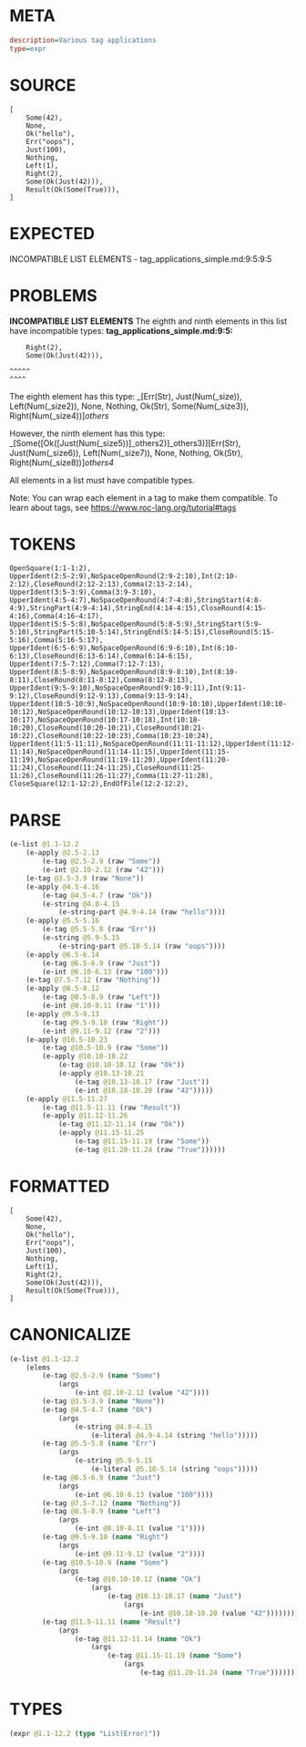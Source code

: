 # META
~~~ini
description=Various tag applications
type=expr
~~~
# SOURCE
~~~roc
[
    Some(42),
    None,
    Ok("hello"),
    Err("oops"),
    Just(100),
    Nothing,
    Left(1),
    Right(2),
    Some(Ok(Just(42))),
    Result(Ok(Some(True))),
]
~~~
# EXPECTED
INCOMPATIBLE LIST ELEMENTS - tag_applications_simple.md:9:5:9:5
# PROBLEMS
**INCOMPATIBLE LIST ELEMENTS**
The eighth and ninth elements in this list have incompatible types:
**tag_applications_simple.md:9:5:**
```roc
    Right(2),
    Some(Ok(Just(42))),
```
    ^^^^^
    ^^^^

The eighth element has this type:
    _[Err(Str), Just(Num(_size)), Left(Num(_size2)), None, Nothing, Ok(Str), Some(Num(_size3)), Right(Num(_size4))]_others_

However, the ninth element has this type:
    _[Some([Ok([Just(Num(_size5))]_others2)]_others3)][Err(Str), Just(Num(_size6)), Left(Num(_size7)), None, Nothing, Ok(Str), Right(Num(_size8))]_others4_

All elements in a list must have compatible types.

Note: You can wrap each element in a tag to make them compatible.
To learn about tags, see <https://www.roc-lang.org/tutorial#tags>

# TOKENS
~~~zig
OpenSquare(1:1-1:2),
UpperIdent(2:5-2:9),NoSpaceOpenRound(2:9-2:10),Int(2:10-2:12),CloseRound(2:12-2:13),Comma(2:13-2:14),
UpperIdent(3:5-3:9),Comma(3:9-3:10),
UpperIdent(4:5-4:7),NoSpaceOpenRound(4:7-4:8),StringStart(4:8-4:9),StringPart(4:9-4:14),StringEnd(4:14-4:15),CloseRound(4:15-4:16),Comma(4:16-4:17),
UpperIdent(5:5-5:8),NoSpaceOpenRound(5:8-5:9),StringStart(5:9-5:10),StringPart(5:10-5:14),StringEnd(5:14-5:15),CloseRound(5:15-5:16),Comma(5:16-5:17),
UpperIdent(6:5-6:9),NoSpaceOpenRound(6:9-6:10),Int(6:10-6:13),CloseRound(6:13-6:14),Comma(6:14-6:15),
UpperIdent(7:5-7:12),Comma(7:12-7:13),
UpperIdent(8:5-8:9),NoSpaceOpenRound(8:9-8:10),Int(8:10-8:11),CloseRound(8:11-8:12),Comma(8:12-8:13),
UpperIdent(9:5-9:10),NoSpaceOpenRound(9:10-9:11),Int(9:11-9:12),CloseRound(9:12-9:13),Comma(9:13-9:14),
UpperIdent(10:5-10:9),NoSpaceOpenRound(10:9-10:10),UpperIdent(10:10-10:12),NoSpaceOpenRound(10:12-10:13),UpperIdent(10:13-10:17),NoSpaceOpenRound(10:17-10:18),Int(10:18-10:20),CloseRound(10:20-10:21),CloseRound(10:21-10:22),CloseRound(10:22-10:23),Comma(10:23-10:24),
UpperIdent(11:5-11:11),NoSpaceOpenRound(11:11-11:12),UpperIdent(11:12-11:14),NoSpaceOpenRound(11:14-11:15),UpperIdent(11:15-11:19),NoSpaceOpenRound(11:19-11:20),UpperIdent(11:20-11:24),CloseRound(11:24-11:25),CloseRound(11:25-11:26),CloseRound(11:26-11:27),Comma(11:27-11:28),
CloseSquare(12:1-12:2),EndOfFile(12:2-12:2),
~~~
# PARSE
~~~clojure
(e-list @1.1-12.2
	(e-apply @2.5-2.13
		(e-tag @2.5-2.9 (raw "Some"))
		(e-int @2.10-2.12 (raw "42")))
	(e-tag @3.5-3.9 (raw "None"))
	(e-apply @4.5-4.16
		(e-tag @4.5-4.7 (raw "Ok"))
		(e-string @4.8-4.15
			(e-string-part @4.9-4.14 (raw "hello"))))
	(e-apply @5.5-5.16
		(e-tag @5.5-5.8 (raw "Err"))
		(e-string @5.9-5.15
			(e-string-part @5.10-5.14 (raw "oops"))))
	(e-apply @6.5-6.14
		(e-tag @6.5-6.9 (raw "Just"))
		(e-int @6.10-6.13 (raw "100")))
	(e-tag @7.5-7.12 (raw "Nothing"))
	(e-apply @8.5-8.12
		(e-tag @8.5-8.9 (raw "Left"))
		(e-int @8.10-8.11 (raw "1")))
	(e-apply @9.5-9.13
		(e-tag @9.5-9.10 (raw "Right"))
		(e-int @9.11-9.12 (raw "2")))
	(e-apply @10.5-10.23
		(e-tag @10.5-10.9 (raw "Some"))
		(e-apply @10.10-10.22
			(e-tag @10.10-10.12 (raw "Ok"))
			(e-apply @10.13-10.21
				(e-tag @10.13-10.17 (raw "Just"))
				(e-int @10.18-10.20 (raw "42")))))
	(e-apply @11.5-11.27
		(e-tag @11.5-11.11 (raw "Result"))
		(e-apply @11.12-11.26
			(e-tag @11.12-11.14 (raw "Ok"))
			(e-apply @11.15-11.25
				(e-tag @11.15-11.19 (raw "Some"))
				(e-tag @11.20-11.24 (raw "True"))))))
~~~
# FORMATTED
~~~roc
[
	Some(42),
	None,
	Ok("hello"),
	Err("oops"),
	Just(100),
	Nothing,
	Left(1),
	Right(2),
	Some(Ok(Just(42))),
	Result(Ok(Some(True))),
]
~~~
# CANONICALIZE
~~~clojure
(e-list @1.1-12.2
	(elems
		(e-tag @2.5-2.9 (name "Some")
			(args
				(e-int @2.10-2.12 (value "42"))))
		(e-tag @3.5-3.9 (name "None"))
		(e-tag @4.5-4.7 (name "Ok")
			(args
				(e-string @4.8-4.15
					(e-literal @4.9-4.14 (string "hello")))))
		(e-tag @5.5-5.8 (name "Err")
			(args
				(e-string @5.9-5.15
					(e-literal @5.10-5.14 (string "oops")))))
		(e-tag @6.5-6.9 (name "Just")
			(args
				(e-int @6.10-6.13 (value "100"))))
		(e-tag @7.5-7.12 (name "Nothing"))
		(e-tag @8.5-8.9 (name "Left")
			(args
				(e-int @8.10-8.11 (value "1"))))
		(e-tag @9.5-9.10 (name "Right")
			(args
				(e-int @9.11-9.12 (value "2"))))
		(e-tag @10.5-10.9 (name "Some")
			(args
				(e-tag @10.10-10.12 (name "Ok")
					(args
						(e-tag @10.13-10.17 (name "Just")
							(args
								(e-int @10.18-10.20 (value "42"))))))))
		(e-tag @11.5-11.11 (name "Result")
			(args
				(e-tag @11.12-11.14 (name "Ok")
					(args
						(e-tag @11.15-11.19 (name "Some")
							(args
								(e-tag @11.20-11.24 (name "True"))))))))))
~~~
# TYPES
~~~clojure
(expr @1.1-12.2 (type "List(Error)"))
~~~

